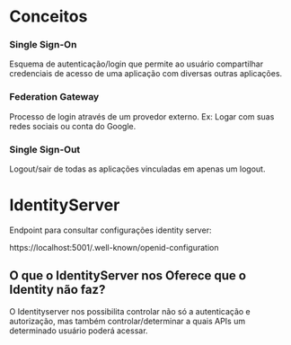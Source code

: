 # Conceitos

### Single Sign-On 
Esquema de autenticação/login que permite ao usuário compartilhar credenciais de acesso de uma aplicação com diversas outras aplicações. 

### Federation Gateway
Processo de login através de um provedor externo. Ex: Logar com suas redes sociais ou conta do Google.

### Single Sign-Out
Logout/sair de todas as aplicações vinculadas em apenas um logout.

# IdentityServer

Endpoint para consultar configurações identity server:

https://localhost:5001/.well-known/openid-configuration


## O que o IdentityServer nos Oferece que o Identity não faz?

O Identityserver nos possibilita controlar não só a autenticação e autorização, mas também controlar/determinar a quais APIs um determinado usuário poderá acessar. 
